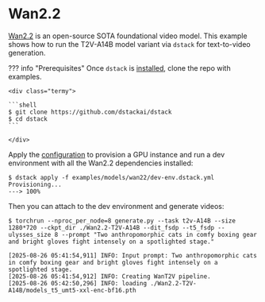 # Wan2.2

[Wan2.2](https://github.com/Wan-Video/Wan2.2) is an open-source SOTA foundational video model. This example shows how to run the T2V-A14B model variant via `dstack` for text-to-video generation.

??? info "Prerequisites"
    Once `dstack` is [installed](https://dstack.ai/docs/installation), clone the repo with examples.

    <div class="termy">
 
    ```shell
    $ git clone https://github.com/dstackai/dstack
    $ cd dstack
    ```
 
    </div>

Apply the [configuration](https://github.com/dstackai/dstack/blob/master/examples/models/wan22/dev-env.dstack.yml) to provision a GPU instance and run a dev environment with all the Wan2.2 dependencies installed:

<div class="termy">

```shell
$ dstack apply -f examples/models/wan22/dev-env.dstack.yml
Provisioning...
---> 100%
```

</div>

Then you can attach to the dev environment and generate videos:

<div class="termy">

```shell
$ torchrun --nproc_per_node=8 generate.py --task t2v-A14B --size 1280*720 --ckpt_dir ./Wan2.2-T2V-A14B --dit_fsdp --t5_fsdp --ulysses_size 8 --prompt "Two anthropomorphic cats in comfy boxing gear and bright gloves fight intensely on a spotlighted stage."

[2025-08-26 05:41:54,911] INFO: Input prompt: Two anthropomorphic cats in comfy boxing gear and bright gloves fight intensely on a spotlighted stage.
[2025-08-26 05:41:54,912] INFO: Creating WanT2V pipeline.
[2025-08-26 05:42:50,296] INFO: loading ./Wan2.2-T2V-A14B/models_t5_umt5-xxl-enc-bf16.pth
```

</div>
